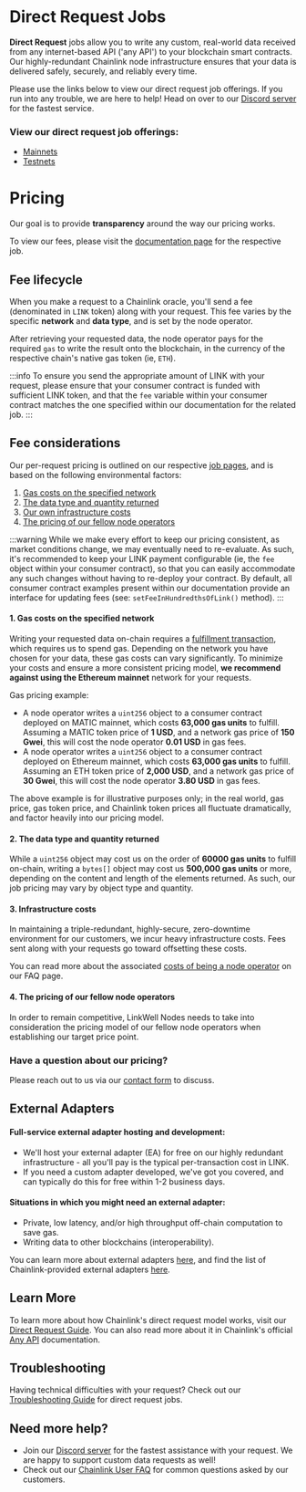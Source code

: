 # Direct Request Jobs

**Direct Request** jobs allow you to write any custom, real-world data received from any internet-based API ('any API') to your blockchain smart contracts. Our highly-redundant Chainlink node infrastructure ensures that your data is delivered safely, securely, and reliably every time.

Please use the links below to view our direct request job offerings. If you run into any trouble, we are here to help! Head on over to our [Discord server](https://discord.gg/AJ66pRz4) for the fastest service.

### View our direct request job offerings:

* [Mainnets](/services/direct-request-jobs/mainnets/)
* [Testnets](/services/direct-request-jobs/testnets/)

# Pricing

Our goal is to provide **transparency** around the way our pricing works. 

To view our fees, please visit the [documentation page](/services/direct-request-jobs/mainnets/Polygon-Mainnet-Jobs) for the respective job.

## Fee lifecycle

When you make a request to a Chainlink oracle, you'll send a fee (denominated in `LINK` token) along with your request. This fee varies by the specific **network** and **data type**, and is set by the node operator. 

After retrieving your requested data, the node operator pays for the required `gas` to write the result onto the blockchain, in the currency of the respective chain's native gas token (ie, `ETH`).

:::info 
To ensure you send the appropriate amount of LINK with your request, please ensure that your consumer contract is funded with sufficient LINK token, and that the `fee` variable within your consumer contract matches the one specified within our documentation for the related job. 
:::

## Fee considerations

Our per-request pricing is outlined on our respective [job pages](#view-our-jobs), and is based on the following environmental factors: 

1. [Gas costs on the specified network](#1-gas-costs-on-the-specified-network)
1. [The data type and quantity returned](#2-the-data-type-and-quantity-returned)
1. [Our own infrastructure costs](#3-infrastructure-costs)
1. [The pricing of our fellow node operators](#4-the-pricing-of-our-fellow-node-operators) 

:::warning 
While we make every effort to keep our pricing consistent, as market conditions change, we may eventually need to re-evaluate. As such, it's recommended to keep your LINK payment configurable (ie, the `fee` object within your consumer contract), so that you can easily accommodate any such changes without having to re-deploy your contract. By default, all consumer contract examples present within our documentation provide an interface for updating fees (see: `setFeeInHundredthsOfLink()` method).
:::

#### 1. Gas costs on the specified network

Writing your requested data on-chain requires a [fulfillment transaction](https://docs.chain.link/architecture-overview/architecture-request-model?parent=anyApi#fulfillment), which requires us to spend gas. Depending on the network you have chosen for your data, these gas costs can vary significantly. To minimize your costs and ensure a more consistent pricing model, **we recommend against using the Ethereum mainnet** network for your requests.

Gas pricing example:

* A node operator writes a `uint256` object to a consumer contract deployed on MATIC mainnet, which costs **63,000 gas units** to fulfill. Assuming a MATIC token price of **1 USD**, and a network gas price of **150 Gwei**, this will cost the node operator **0.01 USD** in gas fees.
* A node operator writes a `uint256` object to a consumer contract deployed on Ethereum mainnet, which costs **63,000 gas units** to fulfill. Assuming an ETH token price of **2,000 USD**, and a network gas price of **30 Gwei**, this will cost the node operator **3.80 USD** in gas fees.

The above example is for illustrative purposes only; in the real world, gas price, gas token price, and Chainlink token prices all fluctuate dramatically, and factor heavily into our pricing model.  

#### 2. The data type and quantity returned

While a `uint256` object may cost us on the order of **60000 gas units** to fulfill on-chain, writing a `bytes[]` object may cost us **500,000 gas units** or more, depending on the content and length of the elements returned. As such, our job pricing may vary by object type and quantity. 

#### 3. Infrastructure costs

In maintaining a triple-redundant, highly-secure, zero-downtime environment for our customers, we incur heavy infrastructure costs. Fees sent along with your requests go toward offsetting these costs.

You can read more about the associated [costs of being a node operator](/knowledgebase/Chainlink-Operators-FAQ#how-much-does-it-cost-to-run-a-chainlink-node) on our FAQ page.

#### 4. The pricing of our fellow node operators 

In order to remain competitive, LinkWell Nodes needs to take into consideration the pricing model of our fellow node operators when establishing our target price point. 

### Have a question about our pricing?

Please reach out to us via our [contact form](https://linkwellnodes.io/Home.html#contact-us "Contact LinkWell Nodes") to discuss.

## External Adapters

#### Full-service external adapter hosting and development:

* We'll host your external adapter (EA) for free on our highly redundant infrastructure - all you'll pay is the typical per-transaction cost in LINK.
* If you need a custom adapter developed, we've got you covered, and can typically do this for free within 1-2 business days.

#### Situations in which you might need an external adapter:
* Private, low latency, and/or high throughput off-chain computation to save gas.
* Writing data to other blockchains (interoperability).

You can learn more about external adapters [here](https://docs.chain.link/chainlink-nodes/external-adapters/external-adapters), and find the list of Chainlink-provided external adapters [here](https://github.com/smartcontractkit/external-adapters-js/tree/main/packages/sources).

## Learn More

To learn more about how Chainlink's direct request model works, visit our [Direct Request Guide](/knowledgebase/Direct-Request-Guide). You can also read more about it in Chainlink's official [Any API](https://docs.chain.link/any-api/introduction) documentation.

## Troubleshooting

Having technical difficulties with your request? Check out our [Troubleshooting Guide](/knowledgebase/Chainlink-Users-FAQ#direct-request-job-troubleshooting#direct-request-job-troubleshooting) for direct request jobs.

## Need more help?
* Join our [Discord server](https://discord.gg/AJ66pRz4) for the fastest assistance with your request. We are happy to support custom data requests as well!
* Check out our [Chainlink User FAQ](/knowledgebase/Chainlink-Users-FAQ "FAQ - Chainlink Data Consumers") for common questions asked by our customers.